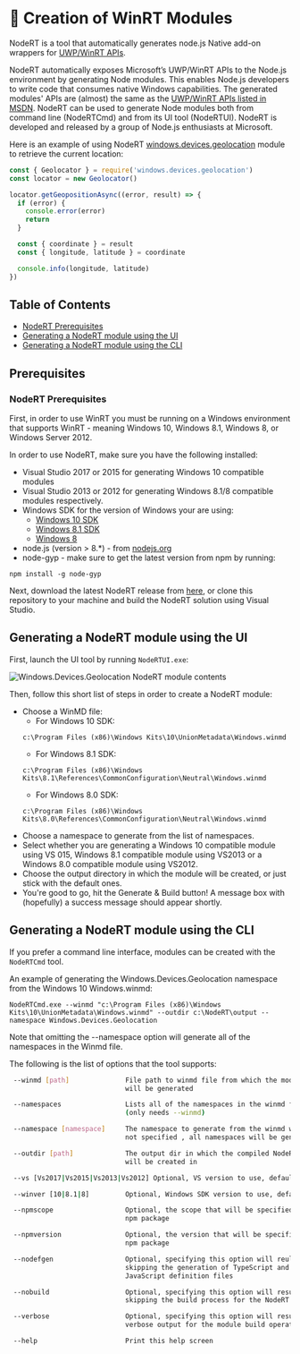 # :wrench: Creation of WinRT Modules

NodeRT is a tool that automatically generates node.js Native add-on wrappers for <a href="http://en.wikipedia.org/wiki/Windows_Runtime">UWP/WinRT APIs</a>.

NodeRT automatically exposes Microsoft’s UWP/WinRT APIs to the Node.js environment by generating Node modules. This enables Node.js developers to write code that consumes native Windows capabilities. The generated modules' APIs are (almost) the same as the <a href="http://msdn.microsoft.com/en-us/library/windows/apps/br211377.aspx">UWP/WinRT APIs listed in MSDN</a>.
NodeRT can be used to generate Node modules both from command line (NodeRTCmd) and from its UI tool (NodeRTUI). NodeRT is developed and released by a group of Node.js enthusiasts at Microsoft.

Here is an example of using NodeRT <a href="http://msdn.microsoft.com/library/windows/apps/br225603">windows.devices.geolocation</a> module to retrieve the current location:

```js
const { Geolocator } = require('windows.devices.geolocation')
const locator = new Geolocator()

locator.getGeopositionAsync((error, result) => {
  if (error) {
    console.error(error)
    return
  }

  const { coordinate } = result
  const { longitude, latitude } = coordinate

  console.info(longitude, latitude)
})
```

## Table of Contents

 * [NodeRT Prerequisites](#prerequisites)
 * [Generating a NodeRT module using the UI](#generating-a-nodert-module-using-the-ui)
 * [Generating a NodeRT module using the CLI](#generating-a-nodert-module-using-the-cli)

## Prerequisites

<a name="Prerequisites"></a>
<H3>NodeRT Prerequisites</H3>
First, in order to use WinRT you must be running on a Windows environment that supports WinRT - meaning Windows 10, Windows 8.1, Windows 8, or Windows Server 2012.

In order to use NodeRT, make sure you have the following installed:<br>
* Visual Studio 2017 or 2015 for generating Windows 10 compatible modules<br>
* Visual Studio 2013 or 2012 for generating Windows 8.1/8 compatible modules respectively.
* Windows SDK for the version of Windows your are using:
	- [Windows 10 SDK](https://developer.microsoft.com/en-us/windows/downloads/windows-10-sdk)
	- [Windows 8.1 SDK](https://developer.microsoft.com/en-us/windows/downloads/windows-8-1-sdk)
	- [Windows 8](https://developer.microsoft.com/en-us/windows/downloads/windows-8-sdk)
* node.js (version > 8.*) - from <a href="https://nodejs.org/en/">nodejs.org</a><br>
* node-gyp - make sure to get the latest version from npm by running:
```
npm install -g node-gyp
```

Next, download the latest NodeRT release from <a href="https://github.com/NodeRT/NodeRT/releases">here</a>, or clone this repository to your machine and build the NodeRT solution using Visual Studio.

## Generating a NodeRT module using the UI

First, launch the UI tool by running `NodeRTUI.exe`:

![Windows.Devices.Geolocation NodeRT module contents](/doc/images/nodert_screenshot.png)

Then, follow this short list of steps in order to create a NodeRT module:

* Choose a WinMD file: <br>
    - For Windows 10 SDK: <br>
    ```
    c:\Program Files (x86)\Windows Kits\10\UnionMetadata\Windows.winmd
    ```
    - For Windows 8.1 SDK: <br>
    ```
    c:\Program Files (x86)\Windows Kits\8.1\References\CommonConfiguration\Neutral\Windows.winmd
    ```
    - For Windows 8.0 SDK: <br>
    ```
    c:\Program Files (x86)\Windows Kits\8.0\References\CommonConfiguration\Neutral\Windows.winmd
    ```
* Choose a namespace to generate from the list of namespaces.<br>
* Select whether you are generating a Windows 10 compatible module using VS 015, Windows 8.1 compatible module using VS2013 or a Windows 8.0 compatible module using VS2012.<br>
* Choose the output directory in which the module will be created, or just stick with the default ones.
* You're good to go, hit the Generate & Build button! A message box with (hopefully) a success message should appear shortly.

## Generating a NodeRT module using the CLI

If you prefer a command line interface, modules can be created with the `NodeRTCmd` tool.

An example of generating the Windows.Devices.Geolocation namespace from the Windows 10 Windows.winmd:
```
NodeRTCmd.exe --winmd "c:\Program Files (x86)\Windows Kits\10\UnionMetadata\Windows.winmd" --outdir c:\NodeRT\output --namespace Windows.Devices.Geolocation
```
Note that omitting the --namespace option will generate all of the namespaces in the Winmd file.

The following is the list of options that the tool supports:

```sh
 --winmd [path]              File path to winmd file from which the module
                             will be generated

 --namespaces                Lists all of the namespaces in the winmd file
                             (only needs --winmd)

 --namespace [namespace]     The namespace to generate from the winmd when
                             not specified , all namespaces will be generated

 --outdir [path]             The output dir in which the compiled NodeRT module
                             will be created in

 --vs [Vs2017|Vs2015|Vs2013|Vs2012] Optional, VS version to use, default is Vs2017

 --winver [10|8.1|8]         Optional, Windows SDK version to use, default is 10

 --npmscope                  Optional, the scope that will be specified for the generated
                             npm package

 --npmversion                Optional, the version that will be specified for the generated
                             npm package

 --nodefgen                  Optional, specifying this option will reult in
                             skipping the generation of TypeScript and
                             JavaScript definition files

 --nobuild                   Optional, specifying this option will result in
                             skipping the build process for the NodeRT module

 --verbose                   Optional, specifying this option will result in
                             verbose output for the module build operation

 --help                      Print this help screen

```
